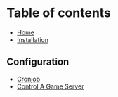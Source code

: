 # Table of contents

* [Home](README.md)
* [Installation](installation.md)

## Configuration

* [Cronjob](configuration/cronjob.md)
* [Control A Game Server](configuration/control-a-game-server.md)
